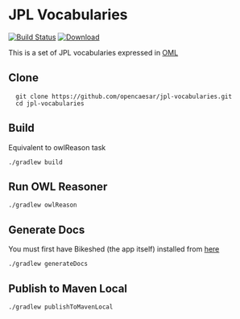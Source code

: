 # JPL Vocabularies

[![Build Status](https://travis-ci.org/opencaesar/jpl-vocabularies.svg?branch=master)](https://travis-ci.org/opencaesar/jpl-vocabularies)
[ ![Download](https://api.bintray.com/packages/opencaesar/jpl-vocabularies/jpl-vocabularies/images/download.svg) ](https://bintray.com/opencaesar/jpl-vocabularies/jpl-vocabularies/_latestVersion)

This is a set of JPL vocabularies expressed in [OML](https://github.com/opencaesar/oml)

## Clone
```
  git clone https://github.com/opencaesar/jpl-vocabularies.git
  cd jpl-vocabularies
```

## Build
Equivalent to owlReason task
```
./gradlew build
```

## Run OWL Reasoner
```
./gradlew owlReason
```

## Generate Docs
You must first have Bikeshed (the app itself) installed from [here](https://tabatkins.github.io/bikeshed/#install-final)
```
./gradlew generateDocs
```

## Publish to Maven Local
```
./gradlew publishToMavenLocal
```

